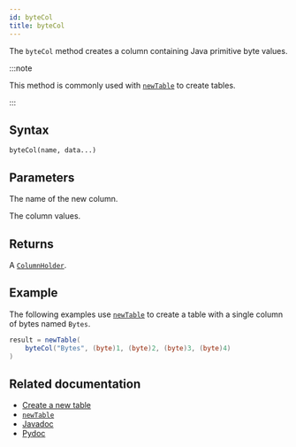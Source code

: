 ```yaml
---
id: byteCol
title: byteCol
---
```


The `byteCol` method creates a column containing Java primitive byte values.

:::note

This method is commonly used with [`newTable`](./newTable.md) to create tables.

:::

## Syntax

```
byteCol(name, data...)
```

## Parameters

<ParamTable>
<Param name="name" type="String">

The name of the new column.

</Param>
<Param name="data" type="byte...">

The column values.

</Param>
</ParamTable>

## Returns

A [`ColumnHolder`](https://deephaven.io/core/javadoc/io/deephaven/engine/table/impl/util/ColumnHolder.html).

## Example

The following examples use [`newTable`](./newTable.md) to create a table with a single column of bytes named `Bytes`.

```groovy
result = newTable(
    byteCol("Bytes", (byte)1, (byte)2, (byte)3, (byte)4)
)
```

## Related documentation

- [Create a new table](../../../how-to-guides/new-table.md)
- [`newTable`](./newTable.md)
- [Javadoc](<https://deephaven.io/core/javadoc/io/deephaven/engine/util/TableTools.html#byteCol(java.lang.String,byte...)>)
- [Pydoc](https://deephaven.io/core/pydoc/code/deephaven.TableTools.html?highlight=bytecol#deephaven.TableTools.byteCol)
